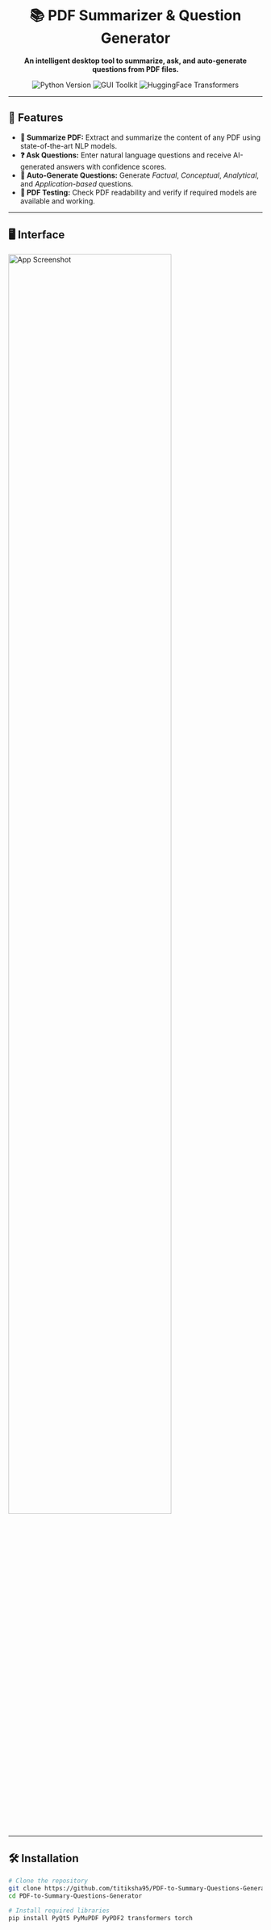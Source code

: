 <h1 align="center">📚 PDF Summarizer & Question Generator</h1>

<p align="center">
  <strong>An intelligent desktop tool to summarize, ask, and auto-generate questions from PDF files.</strong>
</p>

<p align="center">
  <img src="https://img.shields.io/badge/Python-3.7%2B-blue.svg" alt="Python Version">
  <img src="https://img.shields.io/badge/GUI-PyQt5-green.svg" alt="GUI Toolkit">
  <img src="https://img.shields.io/badge/NLP-HuggingFace-yellow.svg" alt="HuggingFace Transformers">
</p>

---

## 🚀 Features

<ul>
  <li><strong>📄 Summarize PDF:</strong> Extract and summarize the content of any PDF using state-of-the-art NLP models.</li>
  <li><strong>❓ Ask Questions:</strong> Enter natural language questions and receive AI-generated answers with confidence scores.</li>
  <li><strong>🤔 Auto-Generate Questions:</strong> Generate <em>Factual</em>, <em>Conceptual</em>, <em>Analytical</em>, and <em>Application-based</em> questions.</li>
  <li><strong>🧪 PDF Testing:</strong> Check PDF readability and verify if required models are available and working.</li>
</ul>

---

## 🖥️ Interface

<img src="![screenshot](https://github.com/user-attachments/assets/399b1c2f-43f2-4701-a84d-2984201dfd50)
" alt="App Screenshot" width="80%">

---

## 🛠️ Installation

```bash
# Clone the repository
git clone https://github.com/titiksha95/PDF-to-Summary-Questions-Generator.git
cd PDF-to-Summary-Questions-Generator

# Install required libraries
pip install PyQt5 PyMuPDF PyPDF2 transformers torch
